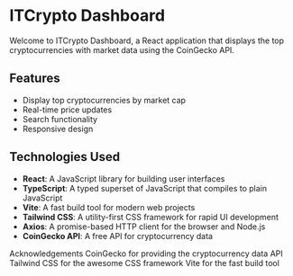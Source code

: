 # ITCrypto Dashboard

Welcome to ITCrypto Dashboard, a React application that displays the top cryptocurrencies with market data using the CoinGecko API.

## Features

- Display top cryptocurrencies by market cap
- Real-time price updates
- Search functionality
- Responsive design

## Technologies Used

- **React**: A JavaScript library for building user interfaces
- **TypeScript**: A typed superset of JavaScript that compiles to plain JavaScript
- **Vite**: A fast build tool for modern web projects
- **Tailwind CSS**: A utility-first CSS framework for rapid UI development
- **Axios**: A promise-based HTTP client for the browser and Node.js
- **CoinGecko API**: A free API for cryptocurrency data

Acknowledgements
CoinGecko for providing the cryptocurrency data API
Tailwind CSS for the awesome CSS framework
Vite for the fast build tool

  
